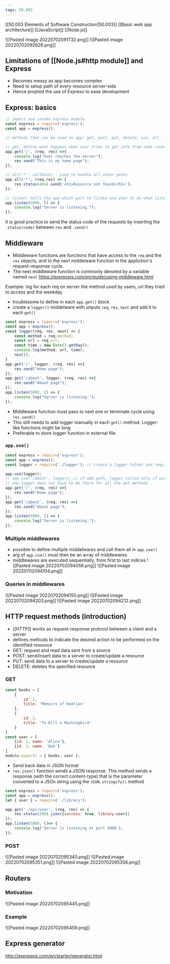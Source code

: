 ```yaml
---
tags: 50.003
---
```

[[50.003 Elements of Software Construction|50.003]]
[[Basic web app architecture]]
[[JavaScript]]
[[Node.js]]

![[Pasted image 20220702091732.png]]
![[Pasted image 20220702092626.png]]
## Limitations of [[Node.js#http module]] and Express
- Becomes messy as app becomes complex
- Need to setup path of every resource server-side
- Hence propted the use of Express to ease development
## Express: basics
```js
// import and invoke express module
const express = require('express');
const app = express();

// methods that can be used on app: get, post, put, delete, use, all, listen

// get: define what happens when user tries to get info from some route
app.get('/', (req, res) =>{
	console.log("User reaches the server");
	res.send("This is my home page");
});

// all('*', callback) : used to handle all other paths
app.all('*', (req,res) => {
	res.status(404).send('<h1>Resource not found</h1>');
});

// listen: tells the app which port to listen and what to do when listening
app.listen(5000, () => {
	console.log("Server is listening.");
});
```
It is good practice to send the status code of the requests by inserting the `.status(code)` between `res` and `.send()`

## Middleware
- Middleware functions are functions that have access to the `req` and the `res` objects, and to the next middelware function in the appliction's request-response cycle.
- The next middleware function is commonly denoted by a variable named `next`
https://expressjs.com/en/guide/using-middleware.html

Example: log for each req on server the method used by users, url they tried to access and the weekday
- troublesome to define in each `app.get()` block
- create a `logger()` middelware with unputs `req`, `res`, `next` and add it to each `get()`

```js
const express = require('express');
const app = express();
const logger(req, res, next) => {
	const method = req.method;
	const url = req.url;
	const time = new Date().getDay();
	console.log(method, url, time);
	next();
}
app.get('/', logger, (req, res) =>{
	res.send("Home page");
});
app.get('/about', logger, (req, res) =>{
	res.send("About page");
});
app.listen(5000, () => {
	console.log("Server is listening.");
});
```
- Middleware function must pass to next one or terminate cycle using `res.send()`
- This still needs to add logger manually in each `get()` method. Logger-like functions might be long
- Preferable to store logger function in external file

### `app.use()`
```js
const express = require('express');
const app = express();
const logger = require('./logger'); // create a logger folder and require it

app.use(logger);
// app.use('/about', logger); // if add path, logger called only if user tries to access a resource from this path
// now logger does not have to be there for all the get methods
app.get('/', (req, res) =>{
	res.send("Home page");
});
app.get('/about', (req, res) =>{
	res.send("About page");
});
app.listen(5000, () => {
	console.log("Server is listening.");
});
```
### Multiple middlewares
- possible to define multiple middelwares and call them all in `app.use()`
- arg of `app.use()` must then be an array of middlewares
- middlewares are executed sequentially, from first to last indices
![[Pasted image 20220702094056.png]]
![[Pasted image 20220702094104.png]]
### Queries in middlewares
![[Pasted image 20220702094150.png]]
![[Pasted image 20220702094203.png]]
![[Pasted image 20220702094212.png]]
## HTTP request methods (introduction)
-  [[HTTP]] works as request-response protocol between a client and a server
- defines methods to indicate the desired action to be performed on the identified resource
- GET: request and read data sent from a source
- POST: send/insert data to a server to create/update a resource
- PUT: send data to a server to create/update a resource
- DELETE: deletes the specified resource

### GET
```js
const books = [
	{
		id: 1,
		title: 'Memoirs of Hadrian'
	},
	{
		id: 2,
		title: 'To Kill a Mockingbird' 
	}
]
const user = [
	{id: 1, name: 'Alice'},
	{id: 2, name: 'Bob'}
]
module.exports = { books, user };
```
- Send back data in JSON format
- `res.json()` function sends a JSON response. This method sends a response (with the correct content-type) that is the parameter converted to a JSOn string using the `JSON.stringify()` method
```js
const express = require('express');
const app = express();
let { user } = require('./library');

app.get('./api/user', (req, res) => {
	res.status(200).json({success: true, library:user})
});
app.listen(5000, ()=> {
	console.log('Server is listening at port 5000');
});
```
### POST
![[Pasted image 20220702095340.png]]
![[Pasted image 20220702095351.png]]
![[Pasted image 20220702095358.png]]
## Routers
### Motivation
![[Pasted image 20220702095445.png]]
### Example
![[Pasted image 20220702095459.png]]

## Express generator
http://expressjs.com/en/starter/generator.html